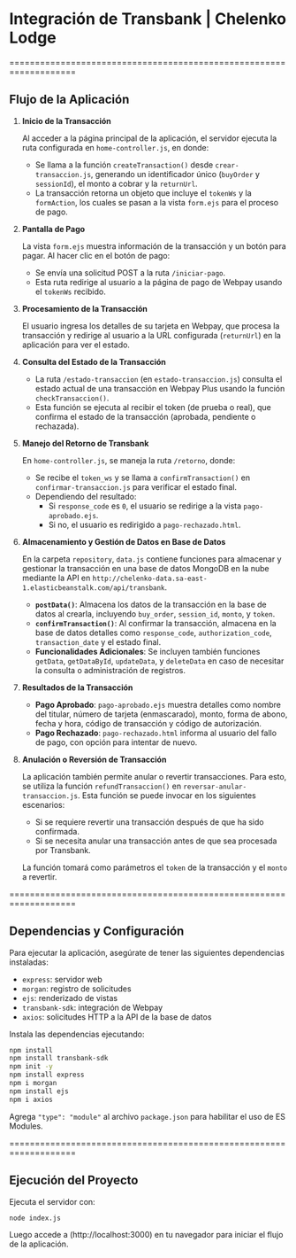 
# Integración de Transbank | Chelenko Lodge

===================================================================

## Flujo de la Aplicación

1. **Inicio de la Transacción**

   Al acceder a la página principal de la aplicación, el servidor ejecuta la ruta configurada en `home-controller.js`, en donde:

   - Se llama a la función `createTransaction()` desde `crear-transaccion.js`, generando un identificador único (`buyOrder` y `sessionId`), el monto a cobrar y la `returnUrl`.
   - La transacción retorna un objeto que incluye el `tokenWs` y la `formAction`, los cuales se pasan a la vista `form.ejs` para el proceso de pago.

2. **Pantalla de Pago**

   La vista `form.ejs` muestra información de la transacción y un botón para pagar. Al hacer clic en el botón de pago:

   - Se envía una solicitud POST a la ruta `/iniciar-pago`.
   - Esta ruta redirige al usuario a la página de pago de Webpay usando el `tokenWs` recibido.

3. **Procesamiento de la Transacción**

   El usuario ingresa los detalles de su tarjeta en Webpay, que procesa la transacción y redirige al usuario a la URL configurada (`returnUrl`) en la aplicación para ver el estado.

4. **Consulta del Estado de la Transacción**

   - La ruta `/estado-transaccion` (en `estado-transaccion.js`) consulta el estado actual de una transacción en Webpay Plus usando la función `checkTransaccion()`.
   - Esta función se ejecuta al recibir el token (de prueba o real), que confirma el estado de la transacción (aprobada, pendiente o rechazada).

5. **Manejo del Retorno de Transbank**

   En `home-controller.js`, se maneja la ruta `/retorno`, donde:
   
   - Se recibe el `token_ws` y se llama a `confirmTransaction()` en `confirmar-transaccion.js` para verificar el estado final.
   - Dependiendo del resultado:
     - Si `response_code` es `0`, el usuario se redirige a la vista `pago-aprobado.ejs`.
     - Si no, el usuario es redirigido a `pago-rechazado.html`.

6. **Almacenamiento y Gestión de Datos en Base de Datos**

   En la carpeta `repository`, `data.js` contiene funciones para almacenar y gestionar la transacción en una base de datos MongoDB en la nube mediante la API en `http://chelenko-data.sa-east-1.elasticbeanstalk.com/api/transbank`.

   - **`postData()`**: Almacena los datos de la transacción en la base de datos al crearla, incluyendo `buy_order`, `session_id`, `monto`, y `token`.
   - **`confirmTransaction()`**: Al confirmar la transacción, almacena en la base de datos detalles como `response_code`, `authorization_code`, `transaction_date` y el estado final.
   - **Funcionalidades Adicionales**: Se incluyen también funciones `getData`, `getDataById`, `updateData`, y `deleteData` en caso de necesitar la consulta o administración de registros.

7. **Resultados de la Transacción**

   - **Pago Aprobado**: `pago-aprobado.ejs` muestra detalles como nombre del titular, número de tarjeta (enmascarado), monto, forma de abono, fecha y hora, código de transacción y código de autorización.
   - **Pago Rechazado**: `pago-rechazado.html` informa al usuario del fallo de pago, con opción para intentar de nuevo.

8. **Anulación o Reversión de Transacción**

   La aplicación también permite anular o revertir transacciones. Para esto, se utiliza la función `refundTransaccion()` en `reversar-anular-transaccion.js`. Esta función se puede invocar en los siguientes escenarios:

   - Si se requiere revertir una transacción después de que ha sido confirmada.
   - Si se necesita anular una transacción antes de que sea procesada por Transbank.

   La función tomará como parámetros el `token` de la transacción y el `monto` a revertir.
  
===================================================================

## Dependencias y Configuración

Para ejecutar la aplicación, asegúrate de tener las siguientes dependencias instaladas:

- `express`: servidor web
- `morgan`: registro de solicitudes
- `ejs`: renderizado de vistas
- `transbank-sdk`: integración de Webpay
- `axios`: solicitudes HTTP a la API de la base de datos

Instala las dependencias ejecutando:

```bash
npm install
npm install transbank-sdk 
npm init -y
npm install express
npm i morgan
npm install ejs
npm i axios
```

Agrega `"type": "module"` al archivo `package.json` para habilitar el uso de ES Modules.

===================================================================

## Ejecución del Proyecto

Ejecuta el servidor con:

```bash
node index.js
```

Luego accede a (http://localhost:3000) en tu navegador para iniciar el flujo de la aplicación.
